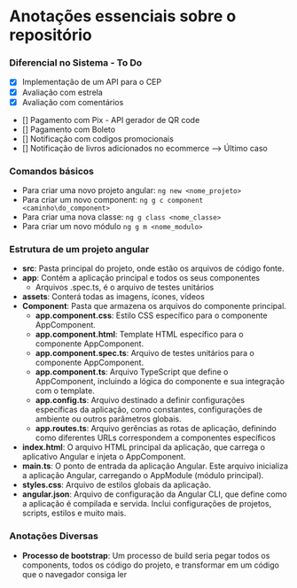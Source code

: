 # Anotações essenciais sobre o repositório

### Diferencial no Sistema - To Do

- [x] Implementação de um API para o CEP
- [x] Avaliação com estrela 
- [x] Avaliação com comentários
- [] Pagamento com Pix - API gerador de QR code
- [] Pagamento com Boleto 
- [] Notificação com codigos promocionais
- [] Notificação de livros adicionados no ecommerce --> Último caso

### Comandos básicos
- Para criar uma novo projeto angular: `ng new <nome_projeto>`
- Para criar um novo component: `ng g c component <caminho\do_component>`
- Para criar uma nova classe: `ng g class <nome_classe>`
- Para criar um novo módulo `ng g m <nome_modulo>`

### Estrutura de um projeto angular
- **src**: Pasta principal do projeto, onde estão os arquivos de código fonte.
- **app**: Contém a aplicação principal e todos os seus componentes
    - Arquivos .spec.ts, é o arquivo de testes unitários
- **assets**: Conterá todas as imagens, ícones, vídeos
- **Component**: Pasta que armazena os arquivos do componente principal.
    - **app.component.css**: Estilo CSS específico para o componente AppComponent.
    - **app.component.html**: Template HTML específico para o componente AppComponent.
    - **app.component.spec.ts**: Arquivo de testes unitários para o componente AppComponent.
    - **app.component.ts**: Arquivo TypeScript que define o AppComponent, incluindo a lógica do componente e sua integração com o template.
    - **app.config.ts**: Arquivo destinado a definir configurações específicas da aplicação, como constantes, configurações de ambiente ou outros parâmetros globais.
    - **app.routes.ts**: Arquivo gerências as rotas de aplicação, definindo como diferentes URLs correspondem a componentes específicos
- **index.html**: O arquivo HTML principal da aplicação, que carrega o aplicativo Angular e injeta o AppComponent.
- **main.ts**: O ponto de entrada da aplicação Angular. Este arquivo inicializa a aplicação Angular, carregando o AppModule (módulo principal).
- **styles.css**: Arquivo de estilos globais da aplicação.
- **angular.json**: Arquivo de configuração da Angular CLI, que define como a aplicação é compilada e servida. Inclui configurações de projetos, scripts, estilos e muito mais.

### Anotações Diversas
- **Processo de bootstrap**: Um processo de build seria pegar todos os components, todos os código do projeto, e transformar em um código que o navegador consiga ler
